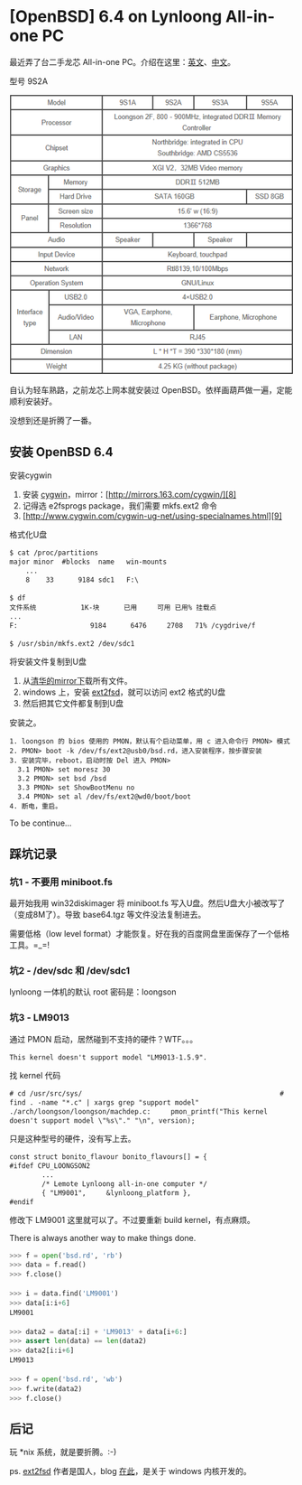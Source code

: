 # [OpenBSD] 6.4 on Lynloong All-in-one PC

最近弄了台二手龙芯 All-in-one PC。介绍在这里：[英文][1]、[中文][2]。

型号 9S2A

![](2018_10_23_openbsd_6.4_on_lynloong_image_01.png)

自认为轻车熟路，之前龙芯上网本就安装过 OpenBSD。依样画葫芦做一遍，定能顺利安装好。

没想到还是折腾了一番。

## 安装 OpenBSD 6.4

安装cygwin

1. 安装 [cygwin][7]，mirror：[http://mirrors.163.com/cygwin/][8]
2. 记得选 e2fsprogs package，我们需要 mkfs.ext2 命令
3. [http://www.cygwin.com/cygwin-ug-net/using-specialnames.html][9]

格式化U盘

```
$ cat /proc/partitions
major minor  #blocks  name   win-mounts
    ...
    8    33      9184 sdc1   F:\

$ df
文件系统           1K-块      已用     可用 已用% 挂载点
...
F:                  9184      6476     2708   71% /cygdrive/f

$ /usr/sbin/mkfs.ext2 /dev/sdc1
```

将安装文件复制到U盘

1. 从[清华的mirror下][6]载所有文件。
2. windows 上，安装 [ext2fsd][3]，就可以访问 ext2 格式的U盘
3. 然后把其它文件都复制到U盘

安装之。

```
1. loongson 的 bios 使用的 PMON，默认有个启动菜单，用 c 进入命令行 PMON> 模式
2. PMON> boot -k /dev/fs/ext2@usb0/bsd.rd，进入安装程序，按步骤安装
3. 安装完毕，reboot，启动时按 Del 进入 PMON>
  3.1 PMON> set moresz 30
  3.2 PMON> set bsd /bsd
  3.3 PMON> set ShowBootMenu no
  3.4 PMON> set al /dev/fs/ext2@wd0/boot/boot
4. 断电，重启。
```

To be continue...

## 踩坑记录

### 坑1 - 不要用 miniboot.fs

最开始我用 win32diskimager 将 miniboot.fs 写入U盘。然后U盘大小被改写了（变成8M了）。导致 base64.tgz 等文件没法复制进去。

需要低格（low level format）才能恢复。好在我的百度网盘里面保存了一个低格工具。=_=!

### 坑2 - /dev/sdc 和 /dev/sdc1

lynloong 一体机的默认 root 密码是：loongson

### 坑3 - LM9013

通过 PMON 启动，居然碰到不支持的硬件？WTF。。。

```
This kernel doesn't support model "LM9013-1.5.9".
```

找 kernel 代码

```
# cd /usr/src/sys/                                                 # find . -name "*.c" | xargs grep "support model"
./arch/loongson/loongson/machdep.c:     pmon_printf("This kernel doesn't support model \"%s\"." "\n", version);
```

只是这种型号的硬件，没有写上去。

```
const struct bonito_flavour bonito_flavours[] = {
#ifdef CPU_LOONGSON2
        ...
        /* Lemote Lynloong all-in-one computer */
        { "LM9001",     &lynloong_platform },
#endif
```

修改下 LM9001 这里就可以了。不过要重新 build kernel，有点麻烦。

There is always another way to make things done.

```python
>>> f = open('bsd.rd', 'rb')
>>> data = f.read()
>>> f.close()

>>> i = data.find('LM9001')
>>> data[i:i+6]
LM9001

>>> data2 = data[:i] + 'LM9013' + data[i+6:]
>>> assert len(data) == len(data2)
>>> data2[i:i+6]
LM9013

>>> f = open('bsd.rd', 'wb')
>>> f.write(data2)
>>> f.close()
```

## 后记

玩 *nix 系统，就是要折腾。:-)

ps. [ext2fsd][3] 作者是国人，blog [在此][4]，是关于 windows 内核开发的。

[1]:http://zkml.lemote.com/en/products/all-in-one/2010/0311/122.html
[2]:http://zkml.lemote.com/products/computer/linglong/11.html
[3]:http://www.ext2fsd.com/
[4]:https://blog.dynox.cn/
[5]:https://mirrors.tuna.tsinghua.edu.cn/OpenBSD/6.4/loongson/
[6]:https://sourceforge.net/projects/win32diskimager/
[7]:http://www.cygwin.com/
[8]:http://mirrors.163.com/cygwin/
[9]:http://www.cygwin.com/cygwin-ug-net/using-specialnames.html
